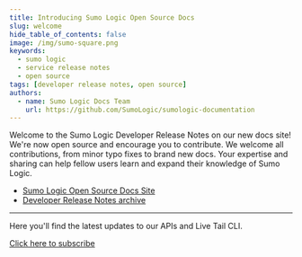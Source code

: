 ```yaml
---
title: Introducing Sumo Logic Open Source Docs
slug: welcome
hide_table_of_contents: false
image: /img/sumo-square.png
keywords:
  - sumo logic
  - service release notes
  - open source
tags: [developer release notes, open source]
authors:
  - name: Sumo Logic Docs Team
    url: https://github.com/SumoLogic/sumologic-documentation
---
```


Welcome to the Sumo Logic Developer Release Notes on our new docs site! We're now open source and encourage you to contribute. We welcome all contributions, from minor typo fixes to brand new docs. Your expertise and sharing can help fellow users learn and expand their knowledge of Sumo Logic.

* [Sumo Logic Open Source Docs Site](https://help.sumologic.com)
* [Developer Release Notes archive](https://help.sumologic.com/docs/releasenotesarchive)

---

Here you'll find the latest updates to our APIs and Live Tail CLI.

<span className="getstarted"><a href="https://help.sumologic.com/release-notes-developer/rss.xml">Click here to subscribe</a></span>
